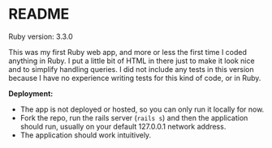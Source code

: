 # README

Ruby version: 3.3.0

This was my first Ruby web app, and more or less the first time I coded anything in Ruby. I put a little bit of HTML in there just to make it look nice and to simplify handling queries. I did not include any tests in this version because I have no experience writing tests for this kind of code, or in Ruby.

**Deployment:**
  - The app is not deployed or hosted, so you can only run it locally for now.
  - Fork the repo, run the rails server (`rails s`) and then the application should run, usually on your default 127.0.0.1 network address.
  - The application should work intuitively.